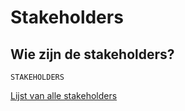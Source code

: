 # Stakeholders

## Wie zijn de stakeholders?
  
`STAKEHOLDERS`

[Lijst van alle stakeholders](https://jorik.gitbook.io/project-blauwdruk/stakeholders)
